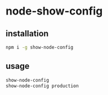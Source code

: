 # node-show-config

## installation

```bash
npm i -g show-node-config
```

## usage

```bash
show-node-config
show-node-config production
```
